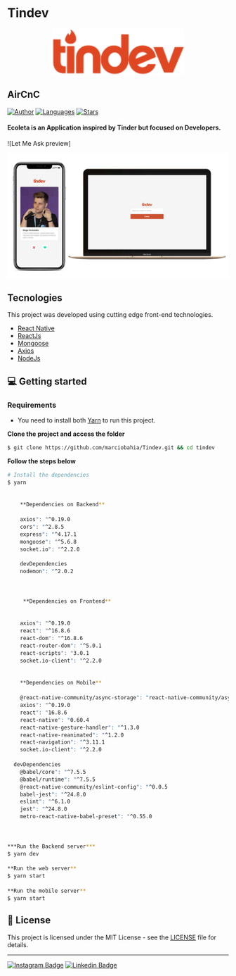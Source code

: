 # Tindev


<div align="center">
  <img src="https://github.com/marciobahia/Tindev/blob/master/Frontend/src/assets/logo.svg" width="300" >
</div>

## AirCnC #

[![Author](https://img.shields.io/badge/author-marciobahia-835AFD?style=flat-square)](https://github.com/marciobahia)
[![Languages](https://img.shields.io/github/languages/count/josepholiveira/letmeask?color=%23835AFD&style=flat-square)](#)
[![Stars](https://img.shields.io/github/stars/marciobahia/letmeask?color=835AFD&style=flat-square)](https://github.com/marciobahia/letmeask/stargazers)

<h4 align="left">
Ecoleta is an Application inspired by Tinder but focused on Developers.
</h4>

![Let Me Ask preview]


<img src="https://github.com/marciobahia/Tindev/blob/master/Frontend/src/assets/Tindev.jpg" >


## Tecnologies

This project was developed using cutting edge front-end technologies.


- [React Native](https://reactnative.dev)
- [ReactJs](https://reactjs.org/)
- [Mongoose](https://mongoosejs.com)
- [Axios](https://github.com/axios/axios)
- [NodeJs](https://nodejs.org/en/download/)



## 💻 Getting started

### Requirements

- You need to install both [Yarn](https://yarnpkg.com/) to run this project.

**Clone the project and access the folder**

```bash
$ git clone https://github.com/marciobahia/Tindev.git && cd tindev
```

**Follow the steps below**

```bash
# Install the dependencies
$ yarn


    **Dependencies on Backend**

    axios": "^0.19.0
    cors": "^2.8.5
    express": "^4.17.1
    mongoose": "^5.6.8
    socket.io": "^2.2.0
    
    devDependencies
    nodemon": "^2.0.2
  
    
  
     **Dependencies on Frontend**

    
    axios": "^0.19.0
    react": "^16.8.6
    react-dom": "^16.8.6
    react-router-dom": "^5.0.1
    react-scripts": "3.0.1
    socket.io-client": "^2.2.0
    
    
    **Dependencies on Mobile**
    
    @react-native-community/async-storage": "react-native-community/async-storage
    axios": "^0.19.0
    react": "16.8.6
    react-native": "0.60.4
    react-native-gesture-handler": "^1.3.0
    react-native-reanimated": "^1.2.0
    react-navigation": "^3.11.1
    socket.io-client": "^2.2.0
  
  devDependencies
    @babel/core": "^7.5.5
    @babel/runtime": "^7.5.5
    @react-native-community/eslint-config": "^0.0.5
    babel-jest": "^24.8.0
    eslint": "^6.1.0
    jest": "^24.8.0
    metro-react-native-babel-preset": "^0.55.0
    


***Run the Backend server***
$ yarn dev

**Run the web server**
$ yarn start

**Run the mobile server**
$ yarn start
```




## 📝 License

This project is licensed under the MIT License - see the [LICENSE](LICENSE) file for details.

---
[![Instagram Badge](https://img.shields.io/badge/-@marciobahia-6633cc?style=flat-square&labelColor=6633cc&logo=instagram&logoColor=white&link=https://www.instagram.com/marciobahia/)](https://www.instagram.com/bahiainspetor/) 
[![Linkedin Badge](https://img.shields.io/badge/-Marcio%20Sella%20Bahia-6633cc?style=flat-square&logo=Linkedin&logoColor=white&link=https://www.linkedin.com/in/marcio-gon%C3%A7sella-bahia/)](https://www.linkedin.com/in/márcio-sella-bahia-9b73bb19b/) 

